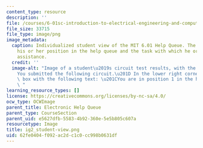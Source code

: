 ```yaml
---
content_type: resource
description: ''
file: /courses/6-01sc-introduction-to-electrical-engineering-and-computer-science-i-spring-2011/62fe0404f092ac2dc1c0cc998b0631df_ig2_student-view.png
file_size: 33715
file_type: image/png
image_metadata:
  caption: Individualized student view of the MIT 6.01 Help Queue. The student sees
    his or her position in the help queue and the task with which he or she is seeking
    assistance.
  credit: ''
  image-alt: "Image of a student\u2019s circuit test results, with the words: \u201C\
    You submitted the following circuit.\u201D In the lower right corner is a grey\
    \ box with the following text: \u201CYou are in position 1 in the help queue.\u201D\
    \ "
learning_resource_types: []
license: https://creativecommons.org/licenses/by-nc-sa/4.0/
ocw_type: OCWImage
parent_title: Electronic Help Queue
parent_type: CourseSection
parent_uid: e5627dfb-5583-4b92-360e-5e5b805c607a
resourcetype: Image
title: ig2_student-view.png
uid: 62fe0404-f092-ac2d-c1c0-cc998b0631df
---
```

